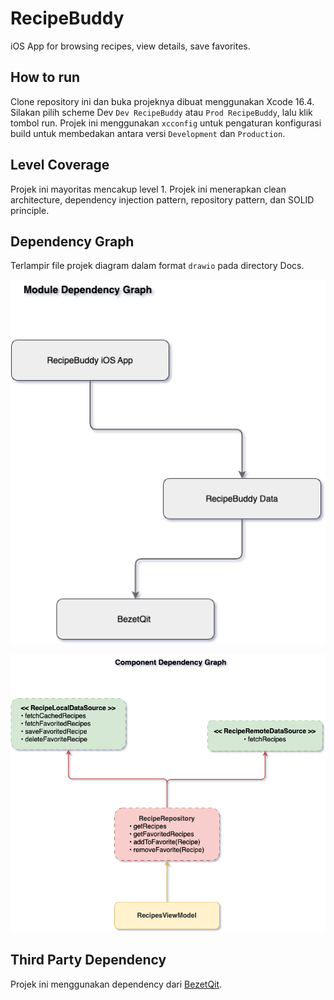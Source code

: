 # RecipeBuddy
iOS App for browsing recipes, view details, save favorites.

## How to run
Clone repository ini dan buka projeknya dibuat menggunakan Xcode 16.4. Silakan pilih scheme Dev `Dev RecipeBuddy` atau `Prod RecipeBuddy`, lalu klik tombol run. Projek ini menggunakan `xcconfig` untuk pengaturan konfigurasi build untuk membedakan antara versi `Development` dan `Production`.

## Level Coverage
Projek ini mayoritas mencakup level 1. Projek ini menerapkan clean architecture, dependency injection pattern, repository pattern, dan SOLID principle.

## Dependency Graph
Terlampir file projek diagram dalam format `drawio` pada directory Docs.

![Module Dependency Graph](./Docs/recipebuddy_diagrams_Module_Dependency_Graph.drawio.png)

![Compenent Dependency Graph](./Docs/recipebuddy_diagrams_ReBudData.drawio.png)

## Third Party Dependency
Projek ini menggunakan dependency dari [BezetQit](https://github.com/danielprast/BezetQit).
